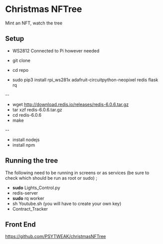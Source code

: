 
# Christmas NFTree

Mint an NFT, watch the tree

## Setup
- WS2812 Connected to Pi however needed
- git clone
- cd repo

- sudo pip3 install rpi_ws281x adafruit-circuitpython-neopixel redis flask rq

--

- wget http://download.redis.io/releases/redis-6.0.6.tar.gz
- tar xzf redis-6.0.6.tar.gz
- cd redis-6.0.6
- make

-- 

- install nodejs
- install npm


## Running the tree

The following need to be running in screens or as services (be sure to check which should be run as root or sudo) ;

- **sudo** Lights_Control.py 
- redis-server
- **sudo** rq worker
- sh Youtube.sh (you will have to create your own key)
- Contract_Tracker


## Front End
https://github.com/PSYTWEAK/christmasNFTree 
